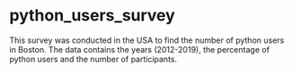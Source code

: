 # python_users_survey
This survey was conducted in the USA to find the number of python users in Boston. The data contains the years (2012-2019), the percentage of python users and the number of participants. 

